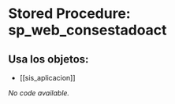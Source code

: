 # Stored Procedure: sp_web_consestadoact

## Usa los objetos:
- [[sis_aplicacion]]

*No code available.*
